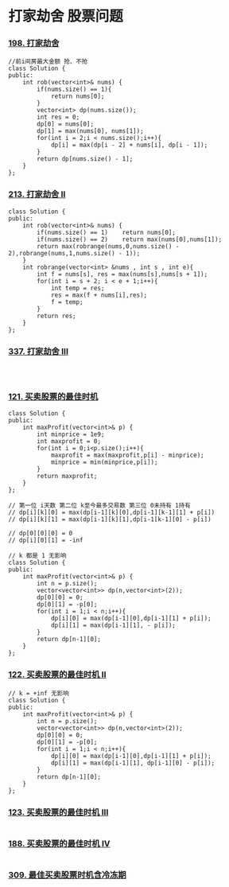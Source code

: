 # 打家劫舍 股票问题

### [198. 打家劫舍](https://leetcode-cn.com/problems/house-robber/)

```
//前i间房最大金额 抢、不抢
class Solution {
public:
    int rob(vector<int>& nums) {
        if(nums.size() == 1){
            return nums[0];
        }
        vector<int> dp(nums.size());
        int res = 0;
        dp[0] = nums[0];
        dp[1] = max(nums[0], nums[1]);
        for(int i = 2;i < nums.size();i++){
            dp[i] = max(dp[i - 2] + nums[i], dp[i - 1]);
        }
        return dp[nums.size() - 1];
    }
};
```

### [213. 打家劫舍 II](https://leetcode-cn.com/problems/house-robber-ii/)

```
class Solution {
public:
    int rob(vector<int>& nums) {
        if(nums.size() == 1)    return nums[0];
        if(nums.size() == 2)    return max(nums[0],nums[1]);
        return max(robrange(nums,0,nums.size() - 2),robrange(nums,1,nums.size() - 1));
    }
    int robrange(vector<int> &nums , int s , int e){
        int f = nums[s], res = max(nums[s],nums[s + 1]);
        for(int i = s + 2; i < e + 1;i++){
            int temp = res;
            res = max(f + nums[i],res);
            f = temp;
        }
        return res;
    }
};
```

### [337. 打家劫舍 III](https://leetcode.cn/problems/house-robber-iii/)

```



```

### [121. 买卖股票的最佳时机](https://leetcode-cn.com/problems/best-time-to-buy-and-sell-stock/)

```
class Solution {
public:
    int maxProfit(vector<int>& p) {
        int minprice = 1e9;
        int maxprofit = 0;
        for(int i = 0;i<p.size();i++){
            maxprofit = max(maxprofit,p[i] - minprice);
            minprice = min(minprice,p[i]);
        }
        return maxprofit;
    }
};
```

```
// 第一位 i天数 第二位 k至今最多交易数 第三位 0未持有 1持有
// dp[i][k][0] = max(dp[i-1][k][0],dp[i-1][k-1][1] + p[i])
// dp[i][k][1] = max(dp[i-1][k][1],dp[i-1[k-1][0] - p[i])

// dp[0][0][0] = 0
// dp[i][0][1] = -inf

// k 都是 1 无影响
class Solution {
public:
    int maxProfit(vector<int>& p) {
        int n = p.size();
        vector<vector<int>> dp(n,vector<int>(2));
        dp[0][0] = 0;
        dp[0][1] = -p[0];
        for(int i = 1;i < n;i++){
            dp[i][0] = max(dp[i-1][0],dp[i-1][1] + p[i]);
            dp[i][1] = max(dp[i-1][1], - p[i]);
        }
        return dp[n-1][0];
    }
};
```

### [122. 买卖股票的最佳时机 II](https://leetcode-cn.com/problems/best-time-to-buy-and-sell-stock-ii/)

```
// k = +inf 无影响
class Solution {
public:
    int maxProfit(vector<int>& p) {
        int n = p.size();
        vector<vector<int>> dp(n,vector<int>(2));
        dp[0][0] = 0;
        dp[0][1] = -p[0];
        for(int i = 1;i < n;i++){
            dp[i][0] = max(dp[i-1][0],dp[i-1][1] + p[i]);
            dp[i][1] = max(dp[i-1][1], dp[i-1][0] - p[i]);
        }
        return dp[n-1][0];
    }
};
```

### [123. 买卖股票的最佳时机 III](https://leetcode.cn/problems/best-time-to-buy-and-sell-stock-iii/)

```
```

### [188. 买卖股票的最佳时机 IV](https://leetcode.cn/problems/best-time-to-buy-and-sell-stock-iv/)

```
```

### [309. 最佳买卖股票时机含冷冻期](https://leetcode.cn/problems/best-time-to-buy-and-sell-stock-with-cooldown/)

```
```

